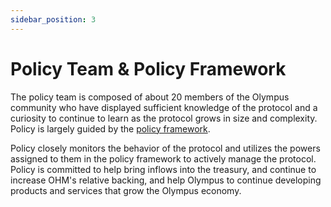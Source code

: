 ```yaml
---
sidebar_position: 3
---
```


# Policy Team & Policy Framework

The policy team is composed of about 20 members of the Olympus community who have displayed sufficient knowledge of the protocol and a curiosity to continue to learn as the protocol grows in size and complexity. Policy is largely guided by the [policy framework](https://forum.olympusdao.finance/d/622-oip-56-olympusdao-policy-framework-v2).

Policy closely monitors the behavior of the protocol and utilizes the powers assigned to them in the policy framework to actively manage the protocol. Policy is committed to help bring inflows into the treasury, and continue to increase OHM's relative backing, and help Olympus to continue developing products and services that grow the Olympus economy.
